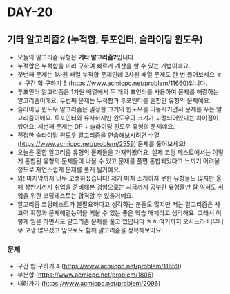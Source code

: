 # DAY-20

## 기타 알고리즘2 (누적합, 투포인터, 슬라이딩 윈도우)

- 오늘의 알고리즘 유형은 **기타 알고리즘2**입니다.
- 누적합은 누적합을 미리 구하여 빠르게 계산을 할 수 있는 기법이에요.
- 첫번째 문제는 1차원 배열 누적합 문제인데 2차원 배열 문제도 한 번 풀어보세요 ㅎㅎ 구간 합 구하기 5 (https://www.acmicpc.net/problem/11660)입니다.
- 투포인터 알고리즘은 1차원 배열에서 두 개의 포인터를 사용하여 문제를 해결하는 알고리즘이에요. 두번째 문제는 누적합과 투포인터를 혼합만 유형의 문제예요.
- 슬라이딩 윈도우 알고리즘은 일정한 크기의 윈도우를 이동시키면서 문제를 푸는 알고리즘이에요. 투포인터와 유사하지만 윈도우의 크기가 고정되어있다는 차이점이 있어요. 세번째 문제는 DP + 슬라이딩 윈도우 유형의 문제예요.
- 진정한 슬라이딩 윈도우 알고리즘을 연습해보시려면 수열 (https://www.acmicpc.net/problem/2559) 문제를 풀어보세요!
- 오늘은 혼합 알고리즘 유형의 문제들을 가져와봤어요. 실제 코딩 테스트에서는 이렇게 혼합된 유형의 문제들이 나올 수 있고 문제를 풀면 혼합되었다고 느끼기 어려울 정도로 자연스럽게 문제를 풀게 될거예요.
- 와! 마지막까지 너무 고생하셨습니다! 제가 미처 소개하지 못한 유형들도 많지만 올해 상반기까지 취업을 준비해본 경험으로는 지금까지 공부한 유형들만 잘 익혀도 취업을 위한 코딩테스트는 합격할 수 있을거예요.
- 알고리즘 코딩테스트가 불필요하다고 생각하는 분들도 많지만 저는 알고리즘은 사고력 확장과 문제해결능력을 키울 수 있는 좋은 학습 매체라고 생각해요. 그래서 이렇게 일을 하면서도 알고리즘 문제를 풀고 있답니다 ㅎㅎ 여기까지 오시느라 너무너무 고생 많으셨고 앞으로도 함께 알고리즘을 정복해보아요!

### 문제

- 구간 합 구하기 4 (https://www.acmicpc.net/problem/11659)
- 부분합 (https://www.acmicpc.net/problem/1806)
- 내려가기 (https://www.acmicpc.net/problem/2096)
